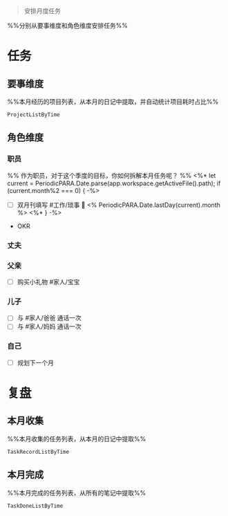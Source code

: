 > 安排月度任务

%%分别从要事维度和角色维度安排任务%%

# 任务

## 要事维度
%%本月经历的项目列表，从本月的日记中提取，并自动统计项目耗时占比%%
```LifeOS
ProjectListByTime
```

## 角色维度
### 职员
%% 作为职员，对于这个季度的目标，你如何拆解本月任务呢？ %%
<%* let current = PeriodicPARA.Date.parse(app.workspace.getActiveFile().path); if (current.month%2 === 0) { -%>
- [ ] 双月刊填写 #工作/琐事 📅 <% PeriodicPARA.Date.lastDay(current).month %>
<%* } -%>
- OKR
### 丈夫
### 父亲
- [ ] 购买小礼物 #家人/宝宝 
### 儿子
- [ ] 与 #家人/爸爸 通话一次
- [ ] 与 #家人/妈妈 通话一次
### 自己
- [ ] 规划下一个月

# 复盘
## 本月收集
%%本月收集的任务列表，从本月的日记中提取%%
```LifeOS
TaskRecordListByTime
```

## 本月完成
%%本月完成的任务列表，从所有的笔记中提取%%
```LifeOS
TaskDoneListByTime
```
